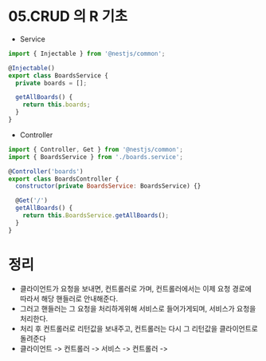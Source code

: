 # 05.CRUD 의 R 기초

- Service
```js
import { Injectable } from '@nestjs/common';

@Injectable()
export class BoardsService {
  private boards = [];

  getAllBoards() {
    return this.boards;
  }
}

```

- Controller
```js
import { Controller, Get } from '@nestjs/common';
import { BoardsService } from './boards.service';

@Controller('boards')
export class BoardsController {
  constructor(private BoardsService: BoardsService) {}

  @Get('/')
  getAllBoards() {
    return this.BoardsService.getAllBoards();
  }
}

```

# 정리
- 클라이언트가 요청을 보내면, 컨트롤러로 가며, 컨트롤러에서는 이제 요청 경로에 따라서 해당 핸들러로 안내해준다.
- 그러고 핸들러는 그 요청을 처리하게위해 서비스로 들어가게되며, 서비스가 요청을 처리한다.
- 처리 후 컨트롤러로 리턴값을 보내주고, 컨트롤러는 다시 그 리턴값을 클라이언트로 돌려준다
- 클라이언트 -> 컨트롤러 -> 서비스 -> 컨트롤러 -> 
